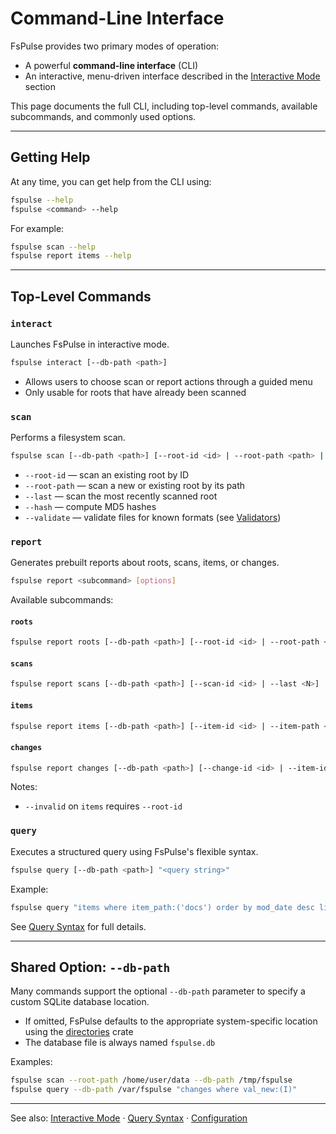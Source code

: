 # Command-Line Interface

FsPulse provides two primary modes of operation:

- A powerful **command-line interface** (CLI)
- An interactive, menu-driven interface described in the [Interactive Mode](interactive_mode.md) section

This page documents the full CLI, including top-level commands, available subcommands, and commonly used options.

---

## Getting Help

At any time, you can get help from the CLI using:

```sh
fspulse --help
fspulse <command> --help
```

For example:

```sh
fspulse scan --help
fspulse report items --help
```

---

## Top-Level Commands

### `interact`
Launches FsPulse in interactive mode. 

```sh
fspulse interact [--db-path <path>]
```

- Allows users to choose scan or report actions through a guided menu
- Only usable for roots that have already been scanned

### `scan`
Performs a filesystem scan.

```sh
fspulse scan [--db-path <path>] [--root-id <id> | --root-path <path> | --last] [--hash] [--validate]
```

- `--root-id` — scan an existing root by ID
- `--root-path` — scan a new or existing root by its path
- `--last` — scan the most recently scanned root
- `--hash` — compute MD5 hashes
- `--validate` — validate files for known formats (see [Validators](validators.md))

### `report`
Generates prebuilt reports about roots, scans, items, or changes.

```sh
fspulse report <subcommand> [options]
```

Available subcommands:

#### `roots`
```sh
fspulse report roots [--db-path <path>] [--root-id <id> | --root-path <path>]
```

#### `scans`
```sh
fspulse report scans [--db-path <path>] [--scan-id <id> | --last <N>]
```

#### `items`
```sh
fspulse report items [--db-path <path>] [--item-id <id> | --item-path <path> | --root-id <id>] [--invalid]
```

#### `changes`
```sh
fspulse report changes [--db-path <path>] [--change-id <id> | --item-id <id> | --scan-id <id>]
```

Notes:
- `--invalid` on `items` requires `--root-id`

### `query`
Executes a structured query using FsPulse's flexible syntax.

```sh
fspulse query [--db-path <path>] "<query string>"
```

Example:
```sh
fspulse query "items where item_path:('docs') order by mod_date desc limit 10"
```

See [Query Syntax](query.md) for full details.

---

## Shared Option: `--db-path`
Many commands support the optional `--db-path` parameter to specify a custom SQLite database location.

- If omitted, FsPulse defaults to the appropriate system-specific location using the [directories](https://docs.rs/directories) crate
- The database file is always named `fspulse.db`

Examples:
```sh
fspulse scan --root-path /home/user/data --db-path /tmp/fspulse
fspulse query --db-path /var/fspulse "changes where val_new:(I)"
```

---

See also: [Interactive Mode](interactive_mode.md) · [Query Syntax](query.md) · [Configuration](configuration.md)

